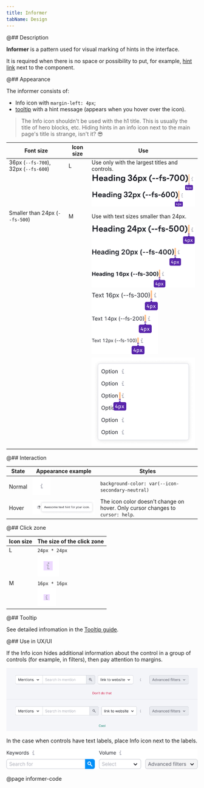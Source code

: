 ```yaml
---
title: Informer
tabName: Design
---
```


@## Description

**Informer** is a pattern used for visual marking of hints in the interface.

It is required when there is no space or possibility to put, for example, [hint link](/style/typography/) next to the component.

@## Appearance

The informer consists of:

- Info icon with `margin-left: 4px`;
- [tooltip](/components/tooltip/) with a hint message (appears when you hover over the icon).

> The Info icon shouldn't be used with the h1 title. This is usually the title of hero blocks, etc. Hiding hints in an info icon next to the main page's title is strange, isn't it? 😎

| Font size                            | Icon size | Use                                                                  |
| ------------------------------------ | --------- | -------------------------------------------------------------------- |
| 36px (`--fs-700`), 32px (`--fs-600`) | L         | Use only with the largest titles and controls.                       |
|                                      |           | ![info icon with bug hwdings](static/big-headings.png)               |
| Smaller than 24px (`--fs-500`)       | M         | Use with text sizes smaller than 24px.                               |
|                                      |           | ![info icon with headings](static/other-headings.png)                |
|                                      |           | ![info icon with all text sizes](static/text.png)                    |
|                                      |           | ![info icon with dropdown mwnu items](static/dropdown-item-icon.png) |

@## Interaction

| State  | Appearance example                             | Styles                                                                          |
| ------ | ---------------------------------------------- | ------------------------------------------------------------------------------- |
| Normal | ![info icon](static/info.png)                  | `background-color: var(--icon-secondary-neutral)`                              |
| Hover  | ![info icon with hover](static/info-hover.png) | The icon color doesn't change on hover. Only cursor changes to `cursor: help`. |

@## Click zone

| Icon size | The size of the click zone                             |
| --------- | ------------------------------------------------------ |
| L         | `24px * 24px`                                          |
|           | ![hover zone for l icon size](static/hover-zone-l.png) |
| M         | `16px * 16px`                                          |
|           | ![hover zone for m icon size](static/hover-zone-m.png) |

@## Tooltip

See detailed infromation in the [Tooltip guide](/components/tooltip/).

@## Use in UX/UI

If the Info icon hides additional information about the control in a group of controls (for example, in filters), then pay attention to margins.

![info icon yes-no situation](static/informer-yes-no.png)

In the case when controls have text labels, place Info icon next to the labels.

![info icon with group of buttons](static/info-with-butt-group.png)

@page informer-code
